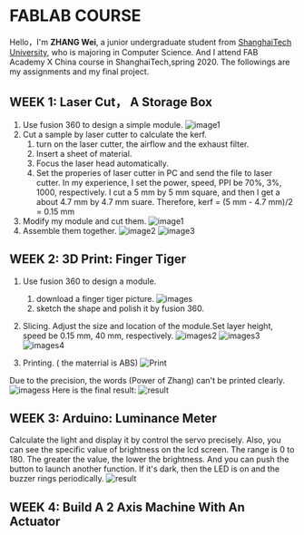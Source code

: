 # FABLAB COURSE
Hello，I'm **ZHANG Wei**, a junior undergraduate student from [ShanghaiTech University](http://www.shanghaitech.edu.cn/), who is majoring in Computer Science. And I attend FAB Academy X China course in ShanghaiTech,spring 2020. The followings are my assignments and my final project.

## WEEK 1: Laser Cut， A Storage Box

1. Use fusion 360 to design a simple module.
   ![image1](hw1/hw1.png)
2. Cut a sample  by laser cutter to calculate the kerf.
   1. turn on the laser cutter, the airflow and the exhaust filter.
   2. Insert a sheet of material.
   3. Focus the laser head automatically.
   4. Set the properies of laser cutter in PC and send the file to laser cutter. In my experience, I set the power, speed, PPI be 70%, 3%, 1000, respectively.
I cut a 5 mm by 5 mm square, and then I get a about 4.7 mm by 4.7 mm suare. Therefore, kerf = (5 mm - 4.7 mm)/2 = 0.15 mm
3. Modify my module and cut them.
   ![image1](hw1/1.JPG)
4. Assemble them together.
   ![image2](hw1/2.JPG)
   ![image3](hw1/3.JPG)


## WEEK 2: 3D Print: Finger Tiger
1. Use fusion 360 to design a module.
   1. download a finger tiger picture.
      ![images](hw2/手纸虎.jpg)
   2. sketch the shape and polish it by fusion 360.
    
2. Slicing.
   Adjust the size and location of the module.Set layer height, speed be 0.15 mm, 40 mm, respectively. 
   ![images2](hw2/1.png)
   ![images3](hw2/2.png)
   ![images4](hw2/3.png)
3. Printing. ( the materrial is ABS)
   ![Print](hw2/4.JPG)
   
Due to the precision, the words (Power of Zhang) can't be printed clearly.
![imagess](hw2/4.JPG)
Here is the final result: 
![result](hw2/6.JPG)
   
   
## WEEK 3: Arduino: Luminance Meter   
 Calculate the light and display it by control the servo precisely.
 Also, you can see the specific value of brightness on the lcd screen.
 The range is 0 to 180. The greater the value, the lower the brightness.
 And you can push the button to launch another function.
 If it's dark, then the LED is on and the buzzer rings periodically.
 ![result](hw3/1.JPG)
   
   
## WEEK 4: Build A 2 Axis Machine With An Actuator


   
   
   
   
   
   
